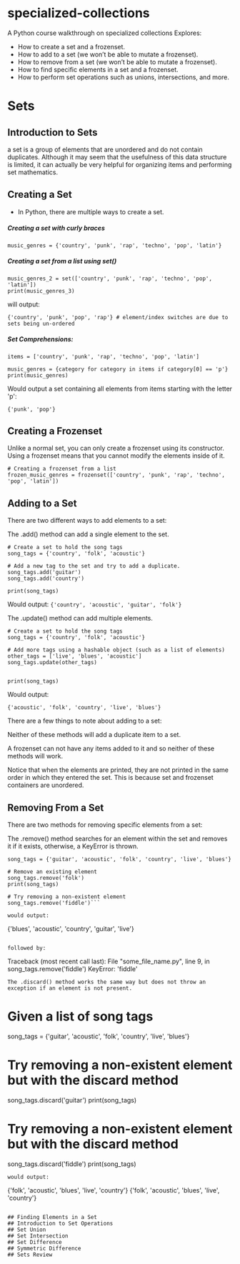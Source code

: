 # specialized-collections
A Python course walkthrough on specialized collections
Explores:
* How to create a set and a frozenset.
* How to add to a set (we won’t be able to mutate a frozenset).
* How to remove from a set (we won’t be able to mutate a frozenset).
* How to find specific elements in a set and a frozenset.
* How to perform set operations such as unions, intersections, and more.

# Sets
## Introduction to Sets

a set is a group of elements that are unordered and do not contain duplicates. Although it may seem that the usefulness of this data structure is limited, it can actually be very helpful for organizing items and performing set mathematics.

## Creating a Set
- In Python, there are multiple ways to create a set.
##### Creating a set with curly braces
```music_genres = {'country', 'punk', 'rap', 'techno', 'pop', 'latin'}```
##### Creating a set from a list using set()
```
music_genres_2 = set(['country', 'punk', 'rap', 'techno', 'pop', 'latin'])
print(music_genres_3)
```
will output:
```
{'country', 'punk', 'pop', 'rap'} # element/index switches are due to sets being un-ordered
```
##### Set Comprehensions:
```
items = ['country', 'punk', 'rap', 'techno', 'pop', 'latin']

music_genres = {category for category in items if category[0] == 'p'}
print(music_genres)
```
Would output a set containing all elements from items starting with the letter 'p':
```
{'punk', 'pop'}
```
## Creating a Frozenset
Unlike a normal set, you can only create a frozenset using its constructor. 
Using a frozenset means that you cannot modify the elements inside of it.
```
# Creating a frozenset from a list
frozen_music_genres = frozenset(['country', 'punk', 'rap', 'techno', 'pop', 'latin'])
```
## Adding to a Set
There are two different ways to add elements to a set:

The .add() method can add a single element to the set.
```
# Create a set to hold the song tags
song_tags = {'country', 'folk', 'acoustic'}
 
# Add a new tag to the set and try to add a duplicate.
song_tags.add('guitar')
song_tags.add('country')
 
print(song_tags)
```
Would output:
```{'country', 'acoustic', 'guitar', 'folk'}```

The .update() method can add multiple elements.
```
# Create a set to hold the song tags
song_tags = {'country', 'folk', 'acoustic'}
 
# Add more tags using a hashable object (such as a list of elements)
other_tags = ['live', 'blues', 'acoustic']
song_tags.update(other_tags)

 
print(song_tags)
```
Would output:

```{'acoustic', 'folk', 'country', 'live', 'blues'}```

There are a few things to note about adding to a set:

Neither of these methods will add a duplicate item to a set.

A frozenset can not have any items added to it and so neither of these methods will work.

Notice that when the elements are printed, they are not printed in the same order in which they entered the set. This is because set and frozenset containers are unordered.

## Removing From a Set
There are two methods for removing specific elements from a set:

The .remove() method searches for an element within the set and removes it if it exists, otherwise, a KeyError is thrown.
```# Given a list of song tags
song_tags = {'guitar', 'acoustic', 'folk', 'country', 'live', 'blues'}
 
# Remove an existing element
song_tags.remove('folk')
print(song_tags)
 
# Try removing a non-existent element
song_tags.remove('fiddle')```

would output:

```
{'blues', 'acoustic', 'country', 'guitar', 'live'}
``` 

followed by: 

``` 
Traceback (most recent call last):
File "some_file_name.py", line 9, in <module>
 song_tags.remove('fiddle')
KeyError: 'fiddle'
```
The .discard() method works the same way but does not throw an exception if an element is not present.
```
 # Given a list of song tags
song_tags = {'guitar', 'acoustic', 'folk', 'country', 'live', 'blues'}
 
# Try removing a non-existent element but with the discard method
song_tags.discard('guitar')
print(song_tags)
 
# Try removing a non-existent element but with the discard method
song_tags.discard('fiddle')
print(song_tags)
 ```
 would output:
``` 
 {'folk', 'acoustic', 'blues', 'live', 'country'}
{'folk', 'acoustic', 'blues', 'live', 'country'}
```

## Finding Elements in a Set
## Introduction to Set Operations
## Set Union
## Set Intersection
## Set Difference
## Symmetric Difference
## Sets Review
